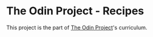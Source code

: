 # The Odin Project - Recipes
This project is the part of [The Odin Project](https://www.theodinproject.com/paths/foundations/courses/foundations/lessons/etch-a-sketch-project)'s curriculum.
